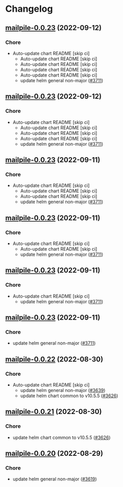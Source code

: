 # Changelog



## [mailpile-0.0.23](https://github.com/truecharts/charts/compare/mailpile-0.0.22...mailpile-0.0.23) (2022-09-12)

### Chore

- Auto-update chart README [skip ci]
  - Auto-update chart README [skip ci]
  - Auto-update chart README [skip ci]
  - Auto-update chart README [skip ci]
  - Auto-update chart README [skip ci]
  - update helm general non-major ([#3711](https://github.com/truecharts/charts/issues/3711))




## [mailpile-0.0.23](https://github.com/truecharts/charts/compare/mailpile-0.0.22...mailpile-0.0.23) (2022-09-12)

### Chore

- Auto-update chart README [skip ci]
  - Auto-update chart README [skip ci]
  - Auto-update chart README [skip ci]
  - Auto-update chart README [skip ci]
  - update helm general non-major ([#3711](https://github.com/truecharts/charts/issues/3711))




## [mailpile-0.0.23](https://github.com/truecharts/charts/compare/mailpile-0.0.22...mailpile-0.0.23) (2022-09-11)

### Chore

- Auto-update chart README [skip ci]
  - Auto-update chart README [skip ci]
  - Auto-update chart README [skip ci]
  - update helm general non-major ([#3711](https://github.com/truecharts/charts/issues/3711))




## [mailpile-0.0.23](https://github.com/truecharts/charts/compare/mailpile-0.0.22...mailpile-0.0.23) (2022-09-11)

### Chore

- Auto-update chart README [skip ci]
  - Auto-update chart README [skip ci]
  - update helm general non-major ([#3711](https://github.com/truecharts/charts/issues/3711))




## [mailpile-0.0.23](https://github.com/truecharts/charts/compare/mailpile-0.0.22...mailpile-0.0.23) (2022-09-11)

### Chore

- Auto-update chart README [skip ci]
  - update helm general non-major ([#3711](https://github.com/truecharts/charts/issues/3711))




## [mailpile-0.0.23](https://github.com/truecharts/charts/compare/mailpile-0.0.22...mailpile-0.0.23) (2022-09-11)

### Chore

- update helm general non-major ([#3711](https://github.com/truecharts/charts/issues/3711))




## [mailpile-0.0.22](https://github.com/truecharts/charts/compare/mailpile-0.0.20...mailpile-0.0.22) (2022-08-30)

### Chore

- Auto-update chart README [skip ci]
  - update helm general non-major ([#3639](https://github.com/truecharts/charts/issues/3639))
  - update helm chart common to v10.5.5 ([#3626](https://github.com/truecharts/charts/issues/3626))




## [mailpile-0.0.21](https://github.com/truecharts/charts/compare/mailpile-0.0.20...mailpile-0.0.21) (2022-08-30)

### Chore

- update helm chart common to v10.5.5 ([#3626](https://github.com/truecharts/charts/issues/3626))




## [mailpile-0.0.20](https://github.com/truecharts/charts/compare/mailpile-0.0.19...mailpile-0.0.20) (2022-08-29)

### Chore

- update helm general non-major ([#3619](https://github.com/truecharts/charts/issues/3619))

